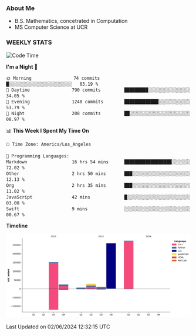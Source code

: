 ### About Me

- B.S. Mathematics, concetrated in Computation
- MS Computer Science at UCR


### WEEKLY STATS
<!--START_SECTION:waka-->
![Code Time](http://img.shields.io/badge/Code%20Time-123%20hrs%2044%20mins-blue)

**I'm a Night 🦉** 

```text
🌞 Morning                74 commits          █░░░░░░░░░░░░░░░░░░░░░░░░   03.19 % 
🌆 Daytime                790 commits         █████████░░░░░░░░░░░░░░░░   34.05 % 
🌃 Evening                1248 commits        █████████████░░░░░░░░░░░░   53.79 % 
🌙 Night                  208 commits         ██░░░░░░░░░░░░░░░░░░░░░░░   08.97 % 
```


📊 **This Week I Spent My Time On** 

```text
🕑︎ Time Zone: America/Los_Angeles

💬 Programming Languages: 
Markdown                 16 hrs 54 mins      ██████████████████░░░░░░░   72.02 % 
Other                    2 hrs 50 mins       ███░░░░░░░░░░░░░░░░░░░░░░   12.13 % 
Org                      2 hrs 35 mins       ███░░░░░░░░░░░░░░░░░░░░░░   11.02 % 
JavaScript               42 mins             █░░░░░░░░░░░░░░░░░░░░░░░░   03.00 % 
Swift                    9 mins              ░░░░░░░░░░░░░░░░░░░░░░░░░   00.67 % 
```

**Timeline**

![Lines of Code chart](https://raw.githubusercontent.com/nickocruzm/nickocruzm/main/assets/bar_graph.png)


 Last Updated on 02/06/2024 12:32:15 UTC
<!--END_SECTION:waka-->
